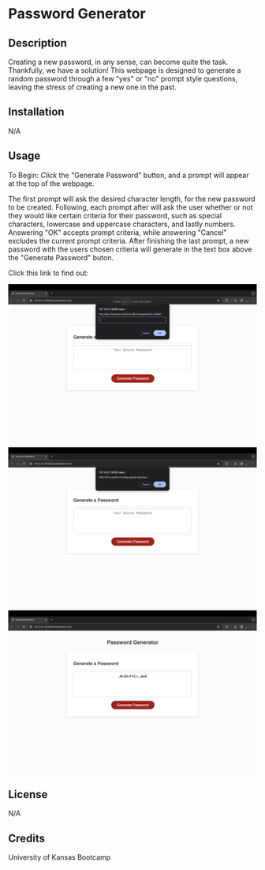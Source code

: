 # Password Generator

## Description

Creating a new password, in any sense, can become quite the task. Thankfully, we have a solution! This webpage is designed to generate a random password through a few "yes" or "no" prompt style questions, leaving the stress of creating a new one in the past.

## Installation

N/A

## Usage

To Begin: *Click* the "Generate Password" button, and a prompt will appear at the top of the webpage.

The first prompt will ask the desired character length, for the new password to be created. Following, each prompt after will ask the user whether or not they would like certain criteria for their password, such as special characters, lowercase and uppercase characters, and lastly numbers. Answering "OK" accepts prompt criteria, while answering "Cancel" excludes the current prompt criteria. After finishing the last prompt, a new password with the users chosen criteria will generate in the text box above the "Generate Password" buton.

Click this link to find out: 

![Screenshot1 of password generator](/Assets/images/PassGen_Img_2.png)
![Screenshot2 of password generator](/Assets/images/PassGen_Img_3.png)
![Screenshot3 of password generator](/Assets/images/PassGen_Img_4.png)

## License

 N/A

## Credits

University of Kansas Bootcamp

